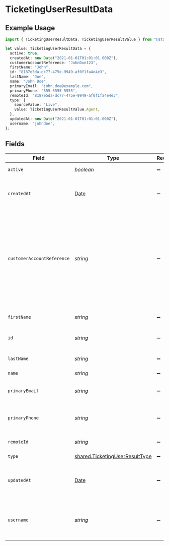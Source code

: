 # TicketingUserResultData

## Example Usage

```typescript
import { TicketingUserResultData, TicketingUserResultValue } from "@stackone/stackone-client-ts/sdk/models/shared";

let value: TicketingUserResultData = {
  active: true,
  createdAt: new Date("2021-01-01T01:01:01.000Z"),
  customerAccountReference: "JohnDoe123",
  firstName: "John",
  id: "8187e5da-dc77-475e-9949-af0f1fa4e4e3",
  lastName: "Doe",
  name: "John Doe",
  primaryEmail: "john.doe@example.com",
  primaryPhone: "555-5555-5555",
  remoteId: "8187e5da-dc77-475e-9949-af0f1fa4e4e3",
  type: {
    sourceValue: "Live",
    value: TicketingUserResultValue.Agent,
  },
  updatedAt: new Date("2021-01-01T01:01:01.000Z"),
  username: "johndoe",
};
```

## Fields

| Field                                                                                                                                             | Type                                                                                                                                              | Required                                                                                                                                          | Description                                                                                                                                       | Example                                                                                                                                           |
| ------------------------------------------------------------------------------------------------------------------------------------------------- | ------------------------------------------------------------------------------------------------------------------------------------------------- | ------------------------------------------------------------------------------------------------------------------------------------------------- | ------------------------------------------------------------------------------------------------------------------------------------------------- | ------------------------------------------------------------------------------------------------------------------------------------------------- |
| `active`                                                                                                                                          | *boolean*                                                                                                                                         | :heavy_minus_sign:                                                                                                                                | If the user is active                                                                                                                             | true                                                                                                                                              |
| `createdAt`                                                                                                                                       | [Date](https://developer.mozilla.org/en-US/docs/Web/JavaScript/Reference/Global_Objects/Date)                                                     | :heavy_minus_sign:                                                                                                                                | The timestamp when the record was created                                                                                                         | 2021-01-01T01:01:01.000Z                                                                                                                          |
| `customerAccountReference`                                                                                                                        | *string*                                                                                                                                          | :heavy_minus_sign:                                                                                                                                | The unique account reference assigned as an external user (e.g. the customer account identifier registered on the customer-facing site or portal) | JohnDoe123                                                                                                                                        |
| `firstName`                                                                                                                                       | *string*                                                                                                                                          | :heavy_minus_sign:                                                                                                                                | The first name of the user                                                                                                                        | John                                                                                                                                              |
| `id`                                                                                                                                              | *string*                                                                                                                                          | :heavy_minus_sign:                                                                                                                                | Unique identifier                                                                                                                                 | 8187e5da-dc77-475e-9949-af0f1fa4e4e3                                                                                                              |
| `lastName`                                                                                                                                        | *string*                                                                                                                                          | :heavy_minus_sign:                                                                                                                                | The last name of the user                                                                                                                         | Doe                                                                                                                                               |
| `name`                                                                                                                                            | *string*                                                                                                                                          | :heavy_minus_sign:                                                                                                                                | John Doe                                                                                                                                          | John Doe                                                                                                                                          |
| `primaryEmail`                                                                                                                                    | *string*                                                                                                                                          | :heavy_minus_sign:                                                                                                                                | The user's primary email address                                                                                                                  | john.doe@example.com                                                                                                                              |
| `primaryPhone`                                                                                                                                    | *string*                                                                                                                                          | :heavy_minus_sign:                                                                                                                                | The user's primary phone number                                                                                                                   | 555-5555-5555                                                                                                                                     |
| `remoteId`                                                                                                                                        | *string*                                                                                                                                          | :heavy_minus_sign:                                                                                                                                | Provider's unique identifier                                                                                                                      | 8187e5da-dc77-475e-9949-af0f1fa4e4e3                                                                                                              |
| `type`                                                                                                                                            | [shared.TicketingUserResultType](../../../sdk/models/shared/ticketinguserresulttype.md)                                                           | :heavy_minus_sign:                                                                                                                                | N/A                                                                                                                                               |                                                                                                                                                   |
| `updatedAt`                                                                                                                                       | [Date](https://developer.mozilla.org/en-US/docs/Web/JavaScript/Reference/Global_Objects/Date)                                                     | :heavy_minus_sign:                                                                                                                                | The timestamp when the record was last updated                                                                                                    | 2021-01-01T01:01:01.000Z                                                                                                                          |
| `username`                                                                                                                                        | *string*                                                                                                                                          | :heavy_minus_sign:                                                                                                                                | The username of the user in the provider system                                                                                                   | johndoe                                                                                                                                           |